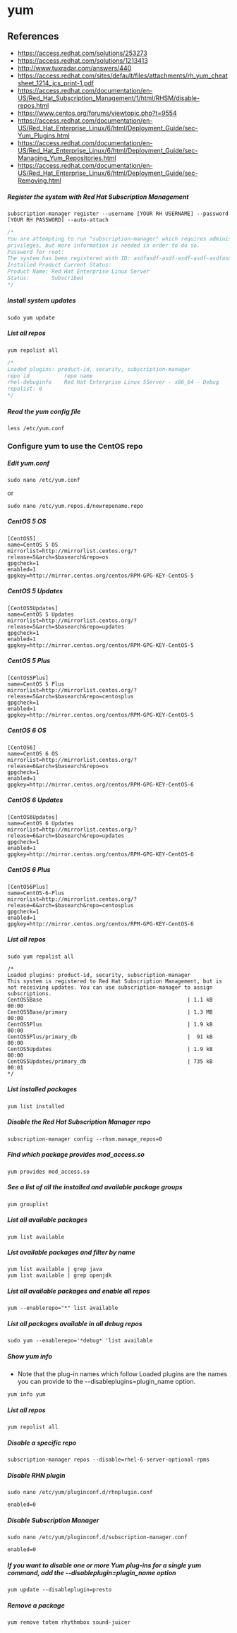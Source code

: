 # yum

## References
* https://access.redhat.com/solutions/253273
* https://access.redhat.com/solutions/1213413
* http://www.tuxradar.com/answers/440
* https://access.redhat.com/sites/default/files/attachments/rh_yum_cheatsheet_1214_jcs_print-1.pdf
* https://access.redhat.com/documentation/en-US/Red_Hat_Subscription_Management/1/html/RHSM/disable-repos.html
* https://www.centos.org/forums/viewtopic.php?t=9554
* https://access.redhat.com/documentation/en-US/Red_Hat_Enterprise_Linux/6/html/Deployment_Guide/sec-Yum_Plugins.html
* https://access.redhat.com/documentation/en-US/Red_Hat_Enterprise_Linux/6/html/Deployment_Guide/sec-Managing_Yum_Repositories.html
* https://access.redhat.com/documentation/en-US/Red_Hat_Enterprise_Linux/6/html/Deployment_Guide/sec-Removing.html

##### Register the system with Red Hat Subscription Management
```
subscription-manager register --username [YOUR RH USERNAME] --password [YOUR RH PASSWORD] --auto-attach
```
```c
/*
You are attempting to run "subscription-manager" which requires administrative
privileges, but more information is needed in order to do so.
Password for root:
The system has been registered with ID: asdfasdf-asdf-asdf-asdf-asdfasdfasdfasdf
Installed Product Current Status:
Product Name: Red Hat Enterprise Linux Server
Status:       Subscribed
*/
```

##### Install system updates
```
sudo yum update
```

##### List all repos
```
yum repolist all
```
```c
/*
Loaded plugins: product-id, security, subscription-manager
repo id           repo name                                             status
rhel-debuginfo    Red Hat Enterprise Linux 5Server - x86_64 - Debug     disabled
repolist: 0
*/
```

##### Read the yum config file
```
less /etc/yum.conf
```

### Configure yum to use the CentOS repo
##### Edit yum.conf
```
sudo nano /etc/yum.conf
```
or
```
sudo nano /etc/yum.repos.d/newreponame.repo
```

##### CentOS 5 OS
```
[CentOS5]
name=CentOS 5 OS
mirrorlist=http://mirrorlist.centos.org/?release=5&arch=$basearch&repo=os
gpgcheck=1
enabled=1
gpgkey=http://mirror.centos.org/centos/RPM-GPG-KEY-CentOS-5
```
##### CentOS 5 Updates
```
[CentOS5Updates]
name=CentOS 5 Updates
mirrorlist=http://mirrorlist.centos.org/?release=5&arch=$basearch&repo=updates
gpgcheck=1
enabled=1
gpgkey=http://mirror.centos.org/centos/RPM-GPG-KEY-CentOS-5
```
##### CentOS 5 Plus
```
[CentOS5Plus]
name=CentOS 5 Plus
mirrorlist=http://mirrorlist.centos.org/?release=5&arch=$basearch&repo=centosplus
gpgcheck=1
enabled=1
gpgkey=http://mirror.centos.org/centos/RPM-GPG-KEY-CentOS-5
```
##### CentOS 6 OS
```
[CentOS6]
name=CentOS 6 OS
mirrorlist=http://mirrorlist.centos.org/?release=6&arch=$basearch&repo=os
gpgcheck=1
enabled=1
gpgkey=http://mirror.centos.org/centos/RPM-GPG-KEY-CentOS-6
```

##### CentOS 6 Updates
```
[CentOS6Updates]
name=CentOS 6 Updates
mirrorlist=http://mirrorlist.centos.org/?release=6&arch=$basearch&repo=updates
gpgcheck=1
enabled=1
gpgkey=http://mirror.centos.org/centos/RPM-GPG-KEY-CentOS-6
```

##### CentOS 6 Plus
```
[CentOS6Plus]
name=CentOS-6-Plus
mirrorlist=http://mirrorlist.centos.org/?release=6&arch=$basearch&repo=centosplus
gpgcheck=1
enabled=1
gpgkey=http://mirror.centos.org/centos/RPM-GPG-KEY-CentOS-6
```

##### List all repos
```
sudo yum repolist all
```
```
/*
Loaded plugins: product-id, security, subscription-manager
This system is registered to Red Hat Subscription Management, but is not receiving updates. You can use subscription-manager to assign subscriptions.
CentOS5Base                                              | 1.1 kB     00:00
CentOS5Base/primary                                      | 1.3 MB     00:00
CentOS5Plus                                              | 1.9 kB     00:00
CentOS5Plus/primary_db                                   |  91 kB     00:00
CentOS5Updates                                           | 1.9 kB     00:00
CentOS5Updates/primary_db                                | 735 kB     00:01
*/
```

##### List installed packages
```
yum list installed
```

##### Disable the Red Hat Subscription Manager repo
```
subscription-manager config --rhsm.manage_repos=0
```

##### Find which package provides mod_access.so
```
yum provides mod_access.so
```

##### See a list of all the installed and available package groups
```
yum grouplist
```

##### List all available packages
```
yum list available
```

##### List available packages and filter by name
```
yum list available | grep java
yum list available | grep openjdk
```

##### List all available packages and enable all repos
```
yum --enablerepo="*" list available
```

##### List all packages available in all *debug* repos
```
sudo yum --enablerepo='*debug* 'list available
```

##### Show yum info
* Note that the plug-in names which follow Loaded plugins are the names you can provide to the --disableplugins=plugin_name option.
```
yum info yum
```

##### List all repos
```
yum repolist all
```

##### Disable a specific repo
```
subscription-manager repos --disable=rhel-6-server-optional-rpms
```

##### Disable RHN plugin
```
sudo nano /etc/yum/pluginconf.d/rhnplugin.conf
```
```
enabled=0
```

##### Disable Subscription Manager
```
sudo nano /etc/yum/pluginconf.d/subscription-manager.conf
```
```
enabled=0
```

##### If you want to disable one or more Yum plug-ins for a single yum command, add the --disableplugin=plugin_name option
```
yum update --disableplugin=presto
```

##### Remove a package
```
yum remove totem rhythmbox sound-juicer
```
